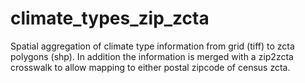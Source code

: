 # climate_types_zip_zcta

Spatial aggregation of climate type information from grid (tiff) to zcta polygons (shp). In addition the information is merged with a zip2zcta crosswalk to allow mapping to either postal zipcode of census zcta.
